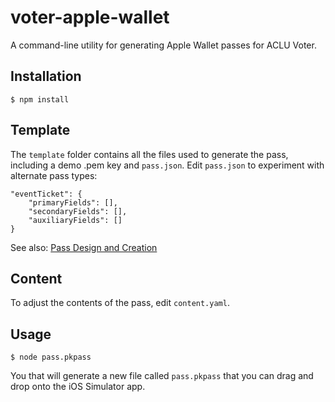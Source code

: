# voter-apple-wallet

A command-line utility for generating Apple Wallet passes for ACLU Voter.

## Installation

```
$ npm install
```

## Template

The `template` folder contains all the files used to generate the pass, including a demo .pem key and `pass.json`. Edit `pass.json` to experiment with alternate pass types:

```
"eventTicket": {
	"primaryFields": [],
	"secondaryFields": [],
	"auxiliaryFields": []
}
```

See also: [Pass Design and Creation](https://developer.apple.com/library/archive/documentation/UserExperience/Conceptual/PassKit_PG/Creating.html#//apple_ref/doc/uid/TP40012195-CH4-SW1)

## Content

To adjust the contents of the pass, edit `content.yaml`.

## Usage

```
$ node pass.pkpass
```

You that will generate a new file called `pass.pkpass` that you can drag and drop onto the iOS Simulator app.
